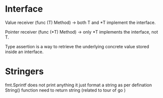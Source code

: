 



# Interface 
Value receiver (func (T) Method) → both T and *T implement the interface.

Pointer receiver (func (*T) Method) → only *T implements the interface, not T.

Type assertion is a way to retrieve the underlying concrete value stored inside an interface.

# Stringers 

fmt.Sprintf does not print anything it just format a string as per defination 
String() function need to return string (related to tour of go )